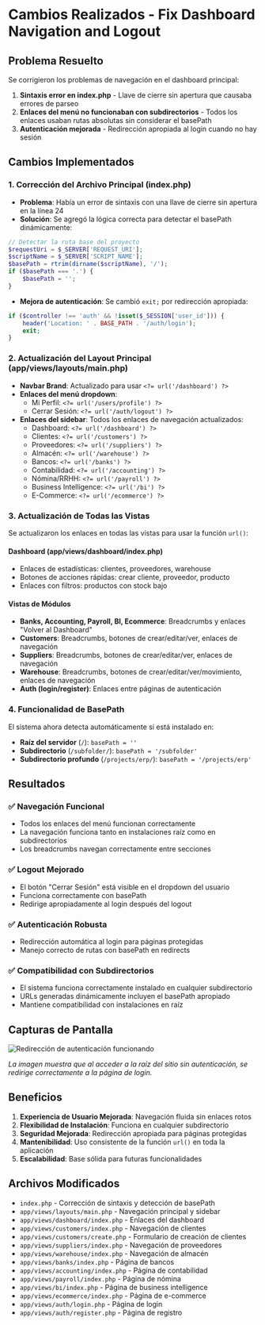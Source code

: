 # Cambios Realizados - Fix Dashboard Navigation and Logout

## Problema Resuelto
Se corrigieron los problemas de navegación en el dashboard principal:
1. **Sintaxis error en index.php** - Llave de cierre sin apertura que causaba errores de parseo
2. **Enlaces del menú no funcionaban con subdirectorios** - Todos los enlaces usaban rutas absolutas sin considerar el basePath
3. **Autenticación mejorada** - Redirección apropiada al login cuando no hay sesión

## Cambios Implementados

### 1. Corrección del Archivo Principal (index.php)
- **Problema**: Había un error de sintaxis con una llave de cierre sin apertura en la línea 24
- **Solución**: Se agregó la lógica correcta para detectar el basePath dinámicamente:
```php
// Detectar la ruta base del proyecto
$requestUri = $_SERVER['REQUEST_URI'];
$scriptName = $_SERVER['SCRIPT_NAME'];
$basePath = rtrim(dirname($scriptName), '/');
if ($basePath === '.') {
    $basePath = '';
}
```
- **Mejora de autenticación**: Se cambió `exit;` por redirección apropiada:
```php
if ($controller !== 'auth' && !isset($_SESSION['user_id'])) {
    header('Location: ' . BASE_PATH . '/auth/login');
    exit;
}
```

### 2. Actualización del Layout Principal (app/views/layouts/main.php)
- **Navbar Brand**: Actualizado para usar `<?= url('/dashboard') ?>`
- **Enlaces del menú dropdown**: 
  - Mi Perfil: `<?= url('/users/profile') ?>`
  - Cerrar Sesión: `<?= url('/auth/logout') ?>`
- **Enlaces del sidebar**: Todos los enlaces de navegación actualizados:
  - Dashboard: `<?= url('/dashboard') ?>`
  - Clientes: `<?= url('/customers') ?>`
  - Proveedores: `<?= url('/suppliers') ?>`
  - Almacén: `<?= url('/warehouse') ?>`
  - Bancos: `<?= url('/banks') ?>`
  - Contabilidad: `<?= url('/accounting') ?>`
  - Nómina/RRHH: `<?= url('/payroll') ?>`
  - Business Intelligence: `<?= url('/bi') ?>`
  - E-Commerce: `<?= url('/ecommerce') ?>`

### 3. Actualización de Todas las Vistas
Se actualizaron los enlaces en todas las vistas para usar la función `url()`:

#### Dashboard (app/views/dashboard/index.php)
- Enlaces de estadísticas: clientes, proveedores, warehouse
- Botones de acciones rápidas: crear cliente, proveedor, producto
- Enlaces con filtros: productos con stock bajo

#### Vistas de Módulos
- **Banks, Accounting, Payroll, BI, Ecommerce**: Breadcrumbs y enlaces "Volver al Dashboard"
- **Customers**: Breadcrumbs, botones de crear/editar/ver, enlaces de navegación
- **Suppliers**: Breadcrumbs, botones de crear/editar/ver, enlaces de navegación  
- **Warehouse**: Breadcrumbs, botones de crear/editar/ver/movimiento, enlaces de navegación
- **Auth (login/register)**: Enlaces entre páginas de autenticación

### 4. Funcionalidad de BasePath
El sistema ahora detecta automáticamente si está instalado en:
- **Raíz del servidor** (`/`): `basePath = ''`
- **Subdirectorio** (`/subfolder/`): `basePath = '/subfolder'`
- **Subdirectorio profundo** (`/projects/erp/`): `basePath = '/projects/erp'`

## Resultados

### ✅ Navegación Funcional
- Todos los enlaces del menú funcionan correctamente
- La navegación funciona tanto en instalaciones raíz como en subdirectorios
- Los breadcrumbs navegan correctamente entre secciones

### ✅ Logout Mejorado
- El botón "Cerrar Sesión" está visible en el dropdown del usuario
- Funciona correctamente con basePath
- Redirige apropiadamente al login después del logout

### ✅ Autenticación Robusta
- Redirección automática al login para páginas protegidas
- Manejo correcto de rutas con basePath en redirects

### ✅ Compatibilidad con Subdirectorios
- El sistema funciona correctamente instalado en cualquier subdirectorio
- URLs generadas dinámicamente incluyen el basePath apropiado
- Mantiene compatibilidad con instalaciones en raíz

## Capturas de Pantalla

![Redirección de autenticación funcionando](https://github.com/user-attachments/assets/35ce5eb9-6041-49f4-8133-25c54e6808a6)

*La imagen muestra que al acceder a la raíz del sitio sin autenticación, se redirige correctamente a la página de login.*

## Beneficios

1. **Experiencia de Usuario Mejorada**: Navegación fluida sin enlaces rotos
2. **Flexibilidad de Instalación**: Funciona en cualquier subdirectorio
3. **Seguridad Mejorada**: Redirección apropiada para páginas protegidas
4. **Mantenibilidad**: Uso consistente de la función `url()` en toda la aplicación
5. **Escalabilidad**: Base sólida para futuras funcionalidades

## Archivos Modificados

- `index.php` - Corrección de sintaxis y detección de basePath
- `app/views/layouts/main.php` - Navegación principal y sidebar
- `app/views/dashboard/index.php` - Enlaces del dashboard
- `app/views/customers/index.php` - Navegación de clientes
- `app/views/customers/create.php` - Formulario de creación de clientes
- `app/views/suppliers/index.php` - Navegación de proveedores
- `app/views/warehouse/index.php` - Navegación de almacén
- `app/views/banks/index.php` - Página de bancos
- `app/views/accounting/index.php` - Página de contabilidad
- `app/views/payroll/index.php` - Página de nómina
- `app/views/bi/index.php` - Página de business intelligence
- `app/views/ecommerce/index.php` - Página de e-commerce
- `app/views/auth/login.php` - Página de login
- `app/views/auth/register.php` - Página de registro